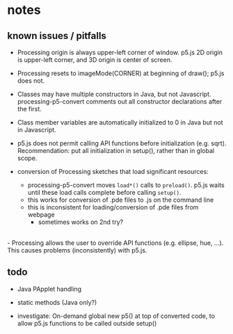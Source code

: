 ---
---

# notes

## known issues / pitfalls

- Processing origin is always upper-left corner of window.  p5.js 2D origin is
  upper-left corner, and 3D origin is center of screen.  

- Processing resets to imageMode(CORNER) at beginning of draw(); p5.js does
  not.

- Classes may have multiple constructors in Java, but not Javascript.
  processing-p5-convert comments out all constructor declarations after the
  first.

- Class member variables are automatically initialized to 0 in Java
  but not in Javascript.

- p5.js does not permit calling API functions before initialization (e.g.
  sqrt).  Recommendation: put all initialization in setup(), rather than in
  global scope.

- conversion of Processing sketches that load significant resources:
    - processing-p5-convert moves `load*()` calls to `preload()`.  p5.js waits
      until these load calls complete before calling `setup()`.
    - this works for conversion of .pde files to .js on the command line
    - this is inconsistent for loading/conversion of .pde files from webpage
        - sometimes works on 2nd try?  
<br/>  
- Processing allows the user to override API functions (e.g. ellipse, hue,
  ...).  This causes problems (inconsistently) with p5.js.  

## todo

- Java PApplet handling

- static methods (Java only?)

- investigate: On-demand global new p5() at top of converted code, to allow
  p5.js functions to be called outside setup()


